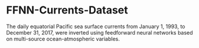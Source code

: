 # FFNN-Currents-Dataset
The daily equatorial Pacific sea surface currents from January 1, 1993, to December 31, 2017, were inverted using feedforward neural networks based on multi-source ocean-atmospheric variables.
